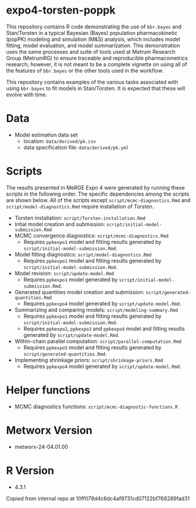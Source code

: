 # expo4-torsten-poppk

This repository contains R code demonstrating the use of `bbr.bayes` and Stan/Torsten in a typical Bayesian (Bayes) population pharmacokinetic (popPK) modeling and simulation (M&S) analysis, which includes model fitting, model evaluation, and model summarization. This demonstration uses the same processes and suite of tools used at Metrum Research Group (MetrumRG) to ensure traceable and reproducible pharmacometrics research; however, it is not meant to be a complete vignette on using all of the features of `bbr.bayes` or the other tools used in the workflow.

This repository contains examples of the various tasks associated with using `bbr.bayes` to fit models in Stan/Torsten.  It is expected that these
will evolve with time.

# Data

- Model estimation data set 
  - location: `data/derived/pk.csv`
  - data specification file: `data/derived/pk.yml`

# Scripts

The results presented in MeRGE Expo 4 were generated by running these scripts in the following order. The specific dependencies among the scripts are shown below. All of the scripts except `script/mcmc-diagnostics.Rmd` and `script/model-diagnostics.Rmd` require installation of Torsten.

- Torsten installation: `script/Torsten-installation.Rmd`
- Intial model creation and submission: `script/initial-model-submission.Rmd`
- MCMC convergence diagnostics: `script/mcmc-diagnostics.Rmd`
  - Requires `ppkexpo1` model and fitting results generated by `script/initial-model-submission.Rmd`.
- Model fitting diagnostics: `script/model-diagnostics.Rmd`
  - Requires `ppkexpo1` model and fitting results generated by `script/initial-model-submission.Rmd`.
- Model revision: `script/update-model.Rmd`
  - Requires `ppkexpo1` model generated by `script/initial-model-submission.Rmd`.
- Generated quantities model creation and submission: `script/generated-quantities.Rmd`
  - Requires `ppkexpo4` model generated by `script/update-model.Rmd`.
- Summarizing and comparing models: `script/modeling-summary.Rmd`
  - Requires `ppkexpo1` model and fitting results generated by `script/initial-model-submission.Rmd`.
  - Requires `ppkexpo2`, `ppkexpo3` and `ppkexpo4` model and fitting results generated by `script/update-model.Rmd`.
- Within-chain parallel computation: `script/parallel-computation.Rmd`
  - Requires `ppkexpo5` model and fitting results generated by `script/generated-quantities.Rmd`.
- Implementing shrinkage priors: `script/shrinkage-priors.Rmd`
  - Requires `ppkexpo4` model generated by `script/update-model.Rmd`.

# Helper functions
- MCMC diagnostics functions: `script/mcmc-diagnostic-functions.R`

# Metworx Version
- metworx-24-04.01.00

# R Version
- 4.3.1


Copied from internal repo at 10ff079d4c6dc4af9731cd07122bf768289fad31

